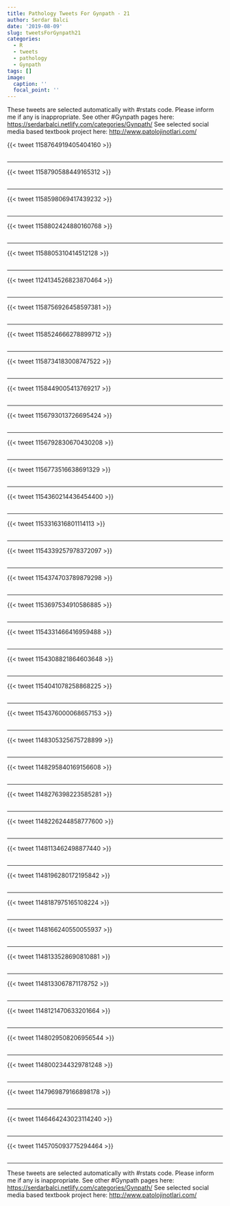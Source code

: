```yaml
---
title: Pathology Tweets For Gynpath - 21
author: Serdar Balci
date: '2019-08-09'
slug: tweetsForGynpath21
categories:
  - R
  - tweets
  - pathology
  - Gynpath
tags: []
image:
  caption: ''
  focal_point: ''
---
```



These tweets are selected automatically with #rstats code. Please inform me if any is inappropriate.
See other #Gynpath pages here: https://serdarbalci.netlify.com/categories/Gynpath/ 
See selected social media based textbook project here: http://www.patolojinotlari.com/

{{< tweet 1158764919405404160 >}}
<br>
<br>
<hr>
{{< tweet 1158790588449165312 >}}
<br>
<br>
<hr>
{{< tweet 1158598069417439232 >}}
<br>
<br>
<hr>
{{< tweet 1158802424880160768 >}}
<br>
<br>
<hr>
{{< tweet 1158805310414512128 >}}
<br>
<br>
<hr>
{{< tweet 1124134526823870464 >}}
<br>
<br>
<hr>
{{< tweet 1158756926458597381 >}}
<br>
<br>
<hr>
{{< tweet 1158524666278899712 >}}
<br>
<br>
<hr>
{{< tweet 1158734183008747522 >}}
<br>
<br>
<hr>
{{< tweet 1158449005413769217 >}}
<br>
<br>
<hr>
{{< tweet 1156793013726695424 >}}
<br>
<br>
<hr>
{{< tweet 1156792830670430208 >}}
<br>
<br>
<hr>
{{< tweet 1156773516638691329 >}}
<br>
<br>
<hr>
{{< tweet 1154360214436454400 >}}
<br>
<br>
<hr>
{{< tweet 1153316316801114113 >}}
<br>
<br>
<hr>
{{< tweet 1154339257978372097 >}}
<br>
<br>
<hr>
{{< tweet 1154374703789879298 >}}
<br>
<br>
<hr>
{{< tweet 1153697534910586885 >}}
<br>
<br>
<hr>
{{< tweet 1154331466416959488 >}}
<br>
<br>
<hr>
{{< tweet 1154308821864603648 >}}
<br>
<br>
<hr>
{{< tweet 1154041078258868225 >}}
<br>
<br>
<hr>
{{< tweet 1154376000068657153 >}}
<br>
<br>
<hr>
{{< tweet 1148305325675728899 >}}
<br>
<br>
<hr>
{{< tweet 1148295840169156608 >}}
<br>
<br>
<hr>
{{< tweet 1148276398223585281 >}}
<br>
<br>
<hr>
{{< tweet 1148226244858777600 >}}
<br>
<br>
<hr>
{{< tweet 1148113462498877440 >}}
<br>
<br>
<hr>
{{< tweet 1148196280172195842 >}}
<br>
<br>
<hr>
{{< tweet 1148187975165108224 >}}
<br>
<br>
<hr>
{{< tweet 1148166240550055937 >}}
<br>
<br>
<hr>
{{< tweet 1148133528690810881 >}}
<br>
<br>
<hr>
{{< tweet 1148133067871178752 >}}
<br>
<br>
<hr>
{{< tweet 1148121470633201664 >}}
<br>
<br>
<hr>
{{< tweet 1148029508206956544 >}}
<br>
<br>
<hr>
{{< tweet 1148002344329781248 >}}
<br>
<br>
<hr>
{{< tweet 1147969879166898178 >}}
<br>
<br>
<hr>
{{< tweet 1146464243023114240 >}}
<br>
<br>
<hr>
{{< tweet 1145705093775294464 >}}
<br>
<br>
<hr>


These tweets are selected automatically with #rstats code. Please inform me if any is inappropriate.
See other #Gynpath pages here: https://serdarbalci.netlify.com/categories/Gynpath/ 
See selected social media based textbook project here: http://www.patolojinotlari.com/
